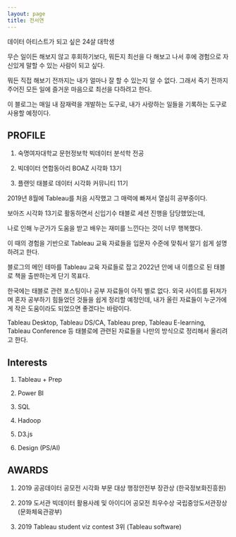```yaml
---
layout: page
title: 전서연
---
```

   
데이터 아티스트가 되고 싶은 24살 대학생 

무슨 일이든 해보지 않고 후회하기보다, 뭐든지 최선을 다 해보고 나서 후에 경험으로 자신있게 말할 수 있는 사람이 되고 싶다.

뭐든 직접 해보기 전까지는 내가 얼마나 잘 할 수 있는지 알 수 없다. 그래서 죽기 전까지 주어진 모든 일에 즐거운 마음으로 최선을 다하려고 한다.

이 블로그는 매일 내 잠재력을 개발하는 도구로, 내가 사랑하는 일들을 기록하는 도구로 사용할 예정이다.  




## PROFILE


1. 숙명여자대학교 문헌정보학 빅데이터 분석학 전공

2. 빅데이터 연합동아리 BOAZ 시각화 13기  

3. 플랜잇 태블로 데이터 시각화 커뮤니티 11기 


2019년 8월에 Tableau를 처음 시작했고 그 매력에 빠져서 열심히 공부중이다. 

보아즈 시각화 13기로 활동하면서 신입기수 태블로 세션 진행을 담당했었는데,

나로 인해 누군가가 도움을 받고 배우는 재미를 느낀다는 것이 너무 행복했다.

이 때의 경험을 기반으로 Tableau 교육 자료들을 입문자 수준에 맞춰서 알기 쉽게 설명하려고 한다. 

블로그의 메인 테마를 Tableau 교육 자료들로 잡고 2022년 안에 내 이름으로 된 태블로 책을 출판하는게 단기 목표다. 

한국에는 태블로 관련 포스팅이나 공부 자료들이 아직 별로 없다. 
외국 사이트를 뒤져가며 혼자 공부하기 힘들었던 것들을 쉽게 정리할 예정인데, 내가 올린 자료들이 누군가에게 작은 도움이라도 되었으면 좋겠다는 바람이다. 

Tableau Desktop, Tableau DS/CA, Tableau prep, Tableau E-learning, Tableau Conference 등 태블로에 관련된 자료들을 나만의 방식으로 정리해서 올리려고 한다. 




## Interests

1. Tableau + Prep

2. Power BI

3. SQL

4. Hadoop

5. D3.js

6. Design (PS/AI)




## AWARDS

1. 2019 공공데이터 공모전 시각화 부문 대상 행정안전부 장관상 (한국정보화진흥원)

2. 2019 도서관 빅데이터 활용사례 및 아이디어 공모전 최우수상 국립중앙도서관장상 (문화체육관광부)

3. 2019 Tableau student viz contest 3위 (Tableau software)

